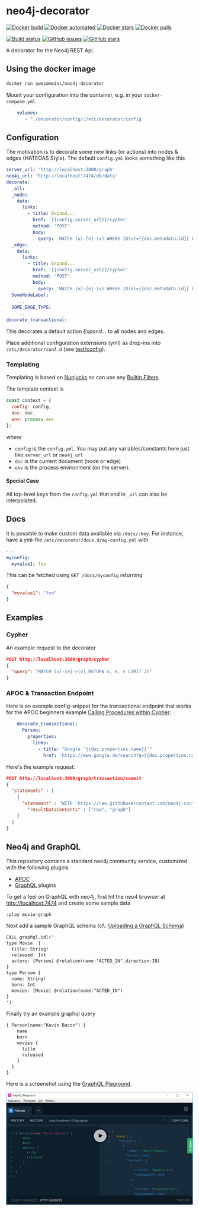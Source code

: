 # neo4j-decorator

[![Docker build](https://img.shields.io/docker/build/awesomeinc/neo4j-decorator.svg?logo=docker)](https://hub.docker.com/r/awesomeinc/neo4j-decorator/builds/)
[![Docker automated](https://img.shields.io/docker/automated/awesomeinc/neo4j-decorator.svg?logo=docker)](https://travis-ci.org/awesome-inc/neo4j-decorator/)
[![Docker stars](https://img.shields.io/docker/stars/awesomeinc/neo4j-decorator.svg?logo=docker)](https://travis-ci.org/awesome-inc/neo4j-decorator/)
[![Docker pulls](https://img.shields.io/docker/pulls/awesomeinc/neo4j-decorator.svg?logo=docker)](https://travis-ci.org/awesome-inc/neo4j-decorator/)

[![Build status](https://img.shields.io/travis/awesome-inc/neo4j-decorator.svg?logo=travis)](https://travis-ci.org/awesome-inc/neo4j-decorator/)
[![GitHub issues](https://img.shields.io/github/issues/awesome-inc/neo4j-decorator.svg?logo=github "GitHub issues")](https://github.com/awesome-inc/neo4j-decorator)
[![GitHub stars](https://img.shields.io/github/stars/awesome-inc/neo4j-decorator.svg?logo=github "GitHub stars")](https://github.com/awesome-inc/neo4j-decorator)

A decorator for the Neo4j REST Api.

## Using the docker image

```bash
docker run awesomeinc/neo4j-decorator
```

Mount your configuration into the container, e.g. in your `docker-compose.yml`.

```yml
    volumes:
       - "./decorator/config/:/etc/decorator/config
```

## Configuration

The motivation is to decorate some new links (or actions) into nodes & edges (HATEOAS Style).
The default `config.yml` looks something like this

```yml
server_url: 'http://localhost:3000/graph'
neo4j_url: 'http://localhost:7474/db/data'
decorate:
  _all:
  _node:
    data:
      links:
        - title: Expand...
          href: '{{config.server_url}}/cypher'
          method: 'POST'
          body:
            query: 'MATCH (u)-[e]-(v) WHERE ID(u)={{doc.metadata.id}} RETURN u,e,v'
  _edge:
    data:
      links:
        - title: Expand...
          href: '{{config.server_url}}/cypher'
          method: 'POST'
          body:
            query: 'MATCH (u)-[e]-(v) WHERE ID(e)={{doc.metadata.id}} RETURN u,e,v'
  SomeNodeLabel:
    ...
  SOME_EDGE_TYPE:
    ...
decorate_transactional:
```

This decorates a default action _Expand..._ to all nodes and edges.

Place additional configuration extensions (yml) as drop-ins into `/etc/decorator/conf.d` (see [test/config](./test/config)).

### Templating

Templating is based on [Nunjucks](https://mozilla.github.io/nunjucks/) so can use any [Builtin Filters](https://mozilla.github.io/nunjucks/templating.html#builtin-filters).

The template context is

```javascript
const context = {
  config: config,
  doc: doc,
  env: process.env
};
```

where

- `config` is the `config.yml`. You may put any variables/constants here just like `server_url` or `neo4j_url`
- `doc` is the current document (node or edge)
- `env` is the process environment (on the server).

#### Special Case

All top-level keys from the `config.yml` that end in `_url` can also be interpolated.

## Docs

It is possible to make custom data available via `/docs/:key`. For instance, have a yml-file `/etc/decorator/docs.d/my-config.yml` with

```yml
---
myconfig:
  myvalue1: foo
```

This can be fetched using `GET /docs/myconfig` returning

```json
{
  "myvalue1": "foo"
}
```

## Examples

### Cypher

An example request to the decorator

```json
POST http://localhost:3000/graph/cypher
{
  "query": "MATCH (u)-[e]->(v) RETURN u, e, v LIMIT 25"
}
```

### APOC & Transaction Endpoint

Here is an example config-snippet for the transactional endpoint that works for the APOC beginners example [Calling Procedures within Cypher](https://neo4j-contrib.github.io/neo4j-apoc-procedures/#_calling_procedures_within_cypher):

```yml
    decorate_transactional:
      Person:
        properties:
          links:
            - title: "Google '{{doc.properties.name}}'"
              href: 'https://www.google.de/search?q={{doc.properties.name}}'
```

Here's the example request:

```json
POST http://localhost:3000/graph/transaction/commit
{
  "statements" : [
    {
      "statement" : "WITH 'https://raw.githubusercontent.com/neo4j-contrib/neo4j-apoc-procedures/3.2/src/test/resources/person.json' AS url\nCALL apoc.load.json(url) YIELD value as person\nMERGE (p:Person {name:person.name})\nON CREATE SET p.age = person.age, p.children = size(person.children)\nRETURN p",
        "resultDataContents" : ["row", "graph"]
    }
  ]
}
```

## Neo4j and GraphQL

This repository contains a standard neo4j community service, customized with the following plugins

- [APOC](https://github.com/neo4j-contrib/neo4j-apoc-procedures)
- [GraphQL](https://github.com/neo4j-graphql/neo4j-graphql) plugins

To get a feel on GraphQL with neo4j, first hit the neo4 browser at
[http://localhost:7474](http://localhost:7474) and create some sample data

```cypher
:play movie-graph
```

Next add a sample GraphQL schema (cf.: [Uploading a GraphQL Schema](https://github.com/neo4j-graphql/neo4j-graphql#uploading-a-graphql-schema))

```cypher
CALL graphql.idl('
type Movie  {
  title: String!
  released: Int
  actors: [Person] @relation(name:"ACTED_IN",direction:IN)
}
type Person {
  name: String!
  born: Int
  movies: [Movie] @relation(name:"ACTED_IN")
}
')
```

Finally try an example graphql query

```graphiql
{ Person(name:"Kevin Bacon") {
    name
    born
    movies {
      title
      released
    }
  }
}
```

Here is a screenshot using the [GraphQL Plaground](https://github.com/prisma/graphql-playground).

![GraphQL Playground](img/graphql-playground.jpg)
